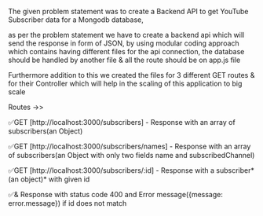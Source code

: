 The given problem statement was to create a Backend API to get YouTube Subscriber data for a Mongodb database,

as per the problem statement we have to create a backend api which will send the response in form of JSON, by using modular coding approach which contains having different files for the api connection, the database should be handled by another file & all the route should be on app.js file

Furthermore addition to this we created the files for 3 different GET routes & for their Controller which will help in the scaling of this application to big scale

Routes ->>

✅GET [http://localhost:3000/subscribers] - Response with an array of subscribers(an Object)

✅GET [http://localhost:3000/subscribers/names] - Response with an array of subscribers(an Object with only two fields name and subscribedChannel)

✅GET [http://localhost:3000/subscribers/:id] - Response with a subscriber*(an object)* with given id

✅& Response with status code 400 and Error message({message: error.message}) if id does not match